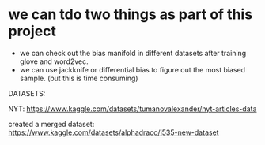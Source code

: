 # we can tdo two things as part of this project

* we can check out the bias manifold in different datasets after training glove and word2vec.
* we can use jackknife or differential bias to figure out the most biased sample. (but this is time consuming)


DATASETS:

NYT:
https://www.kaggle.com/datasets/tumanovalexander/nyt-articles-data

created a merged dataset:
https://www.kaggle.com/datasets/alphadraco/i535-new-dataset



